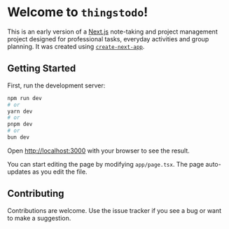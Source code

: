 # Welcome to `thingstodo`!

This is an early version of a [Next.js](https://nextjs.org) note-taking and project management project designed for professional tasks, everyday activities and group planning. It was created using [`create-next-app`](https://nextjs.org/docs/app/api-reference/cli/create-next-app).

## Getting Started

First, run the development server:

```bash
npm run dev
# or
yarn dev
# or
pnpm dev
# or
bun dev
```

Open [http://localhost:3000](http://localhost:3000) with your browser to see the result.

You can start editing the page by modifying `app/page.tsx`. The page auto-updates as you edit the file.

## Contributing

Contributions are welcome. Use the issue tracker if you see a bug or want to make a suggestion.
